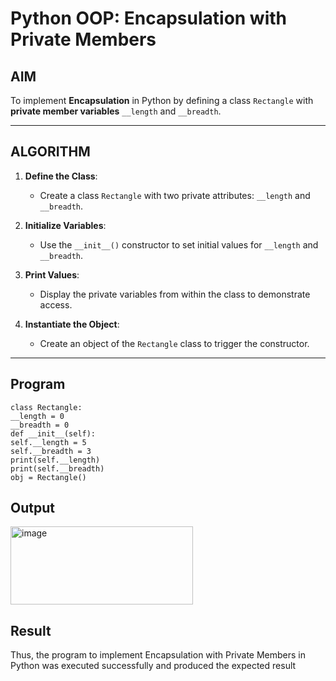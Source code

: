 # Python OOP: Encapsulation with Private Members

## AIM

To implement **Encapsulation** in Python by defining a class `Rectangle` with **private member variables** `__length` and `__breadth`.

---

## ALGORITHM

1. **Define the Class**:
   - Create a class `Rectangle` with two private attributes: `__length` and `__breadth`.

2. **Initialize Variables**:
   - Use the `__init__()` constructor to set initial values for `__length` and `__breadth`.

3. **Print Values**:
   - Display the private variables from within the class to demonstrate access.

4. **Instantiate the Object**:
   - Create an object of the `Rectangle` class to trigger the constructor.

---

## Program
```
class Rectangle:
__length = 0
__breadth = 0
def __init__(self):
self.__length = 5
self.__breadth = 3
print(self.__length)
print(self.__breadth)
obj = Rectangle()
```
## Output
<img width="292" height="125" alt="image" src="https://github.com/user-attachments/assets/659451a2-5bc9-4c70-a0a4-752ea0f77c9b" />

## Result
Thus, the program to implement Encapsulation with Private Members in Python was executed
successfully and produced the expected result
